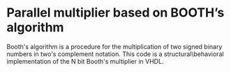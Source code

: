 # Parallel multiplier based on BOOTH’s algorithm

Booth's algorithm is a procedure for the multiplication of two signed binary numbers in two's complement notation.  This code is a structural\behavioral implementation of the N bit Booth's multiplier in VHDL.

